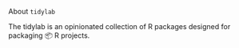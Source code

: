 About `tidylab`

The tidylab is an opinionated collection of R packages designed for packaging 📦 R projects. 
